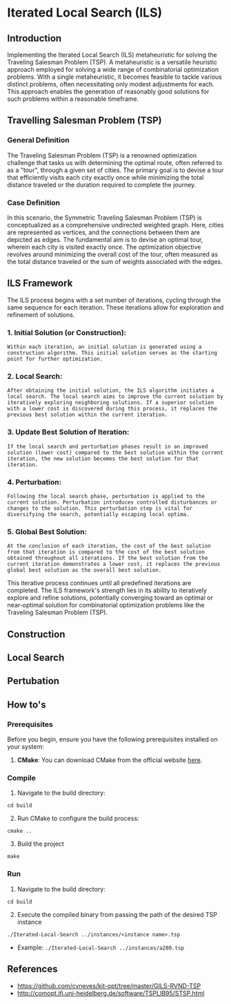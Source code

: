 # Iterated Local Search (ILS)

## Introduction
Implementing the Iterated Local Search (ILS) metaheuristic for solving the Traveling Salesman Problem (TSP). A metaheuristic is a versatile heuristic approach employed for solving a wide range of combinatorial optimization problems. With a single metaheuristic, it becomes feasible to tackle various distinct problems, often necessitating only modest adjustments for each. This approach enables the generation of reasonably good solutions for such problems within a reasonable timeframe.

## Travelling Salesman Problem (TSP)

### General Definition
The Traveling Salesman Problem (TSP) is a renowned optimization challenge that tasks us with determining the optimal route, often referred to as a "tour", through a given set of cities. The primary goal is to devise a tour that efficiently visits each city exactly once while minimizing the total distance traveled or the duration required to complete the journey. 

### Case Definition
In this scenario, the Symmetric Traveling Salesman Problem (TSP) is conceptualized as a comprehensive undirected weighted graph. Here, cities are represented as vertices, and the connections between them are depicted as edges. The fundamental aim is to devise an optimal tour, wherein each city is visited exactly once. The optimization objective revolves around minimizing the overall cost of the tour, often measured as the total distance traveled or the sum of weights associated with the edges.

## ILS Framework
The ILS process begins with a set number of iterations, cycling through the same sequence for each iteration. These iterations allow for exploration and refinement of solutions.

### 1. Initial Solution (or Construction):
    Within each iteration, an initial solution is generated using a construction algorithm. This initial solution serves as the starting point for further optimization.

### 2. Local Search:
    After obtaining the initial solution, the ILS algorithm initiates a local search. The local search aims to improve the current solution by iteratively exploring neighboring solutions. If a superior solution with a lower cost is discovered during this process, it replaces the previous best solution within the current iteration.

### 3. Update Best Solution of Iteration:
    If the local search and perturbation phases result in an improved solution (lower cost) compared to the best solution within the current iteration, the new solution becomes the best solution for that iteration.

### 4. Perturbation:
    Following the local search phase, perturbation is applied to the current solution. Perturbation introduces controlled disturbances or changes to the solution. This perturbation step is vital for diversifying the search, potentially escaping local optima.

### 5. Global Best Solution:
    At the conclusion of each iteration, the cost of the best solution from that iteration is compared to the cost of the best solution obtained throughout all iterations. If the best solution from the current iteration demonstrates a lower cost, it replaces the previous global best solution as the overall best solution.

This iterative process continues until all predefined iterations are completed. The ILS framework's strength lies in its ability to iteratively explore and refine solutions, potentially converging toward an optimal or near-optimal solution for combinatorial optimization problems like the Traveling Salesman Problem (TSP).

## Construction

## Local Search

## Pertubation

## How to's

### Prerequisites
Before you begin, ensure you have the following prerequisites installed on your system:

1. **CMake**: You can download CMake from the official website [here](https://cmake.org/download/).

### Compile

1. Navigate to the build directory:

```
cd build
```

2. Run CMake to configure the build process:

```
cmake ..
```

3. Build the project

```
make
```

### Run

1. Navigate to the build directory:

```
cd build
```

2. Execute the compiled binary from passing the path of the desired TSP instance

```
./Iterated-Local-Search ../instances/<instance name>.tsp
```

- Example: ```./Iterated-Local-Search ../instances/a280.tsp```

## References
- https://github.com/cvneves/kit-opt/tree/master/GILS-RVND-TSP
- http://comopt.ifi.uni-heidelberg.de/software/TSPLIB95/STSP.html
